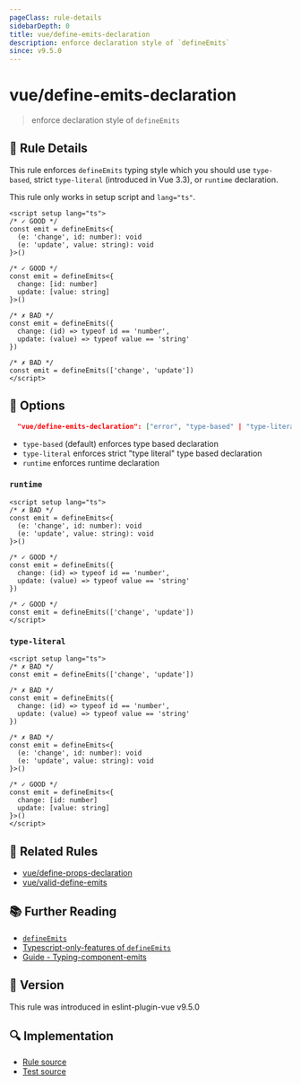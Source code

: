 ```yaml
---
pageClass: rule-details
sidebarDepth: 0
title: vue/define-emits-declaration
description: enforce declaration style of `defineEmits`
since: v9.5.0
---
```


# vue/define-emits-declaration

> enforce declaration style of `defineEmits`

## :book: Rule Details

This rule enforces `defineEmits` typing style which you should use `type-based`, strict `type-literal`
(introduced in Vue 3.3), or `runtime` declaration.

This rule only works in setup script and `lang="ts"`.

<eslint-code-block :rules="{'vue/define-emits-declaration': ['error']}">

```vue
<script setup lang="ts">
/* ✓ GOOD */
const emit = defineEmits<{
  (e: 'change', id: number): void
  (e: 'update', value: string): void
}>()

/* ✓ GOOD */
const emit = defineEmits<{
  change: [id: number]
  update: [value: string]
}>()

/* ✗ BAD */
const emit = defineEmits({
  change: (id) => typeof id == 'number',
  update: (value) => typeof value == 'string'
})

/* ✗ BAD */
const emit = defineEmits(['change', 'update'])
</script>
```

</eslint-code-block>

## :wrench: Options

```json
  "vue/define-emits-declaration": ["error", "type-based" | "type-literal" | "runtime"]
```

- `type-based` (default) enforces type based declaration
- `type-literal` enforces strict "type literal" type based declaration
- `runtime` enforces runtime declaration

### `runtime`

<eslint-code-block :rules="{'vue/define-emits-declaration': ['error', 'runtime']}">

```vue
<script setup lang="ts">
/* ✗ BAD */
const emit = defineEmits<{
  (e: 'change', id: number): void
  (e: 'update', value: string): void
}>()

/* ✓ GOOD */
const emit = defineEmits({
  change: (id) => typeof id == 'number',
  update: (value) => typeof value == 'string'
})

/* ✓ GOOD */
const emit = defineEmits(['change', 'update'])
</script>
```

</eslint-code-block>

### `type-literal`

<eslint-code-block :rules="{'vue/define-emits-declaration': ['error', 'type-literal']}">

```vue
<script setup lang="ts">
/* ✗ BAD */
const emit = defineEmits(['change', 'update'])

/* ✗ BAD */
const emit = defineEmits({
  change: (id) => typeof id == 'number',
  update: (value) => typeof value == 'string'
})

/* ✗ BAD */
const emit = defineEmits<{
  (e: 'change', id: number): void
  (e: 'update', value: string): void
}>()

/* ✓ GOOD */
const emit = defineEmits<{
  change: [id: number]
  update: [value: string]
}>()
</script>
```

</eslint-code-block>

## :couple: Related Rules

- [vue/define-props-declaration](./define-props-declaration.md)
- [vue/valid-define-emits](./valid-define-emits.md)

## :books: Further Reading

- [`defineEmits`](https://vuejs.org/api/sfc-script-setup.html#defineprops-defineemits)
- [Typescript-only-features of `defineEmits`](https://vuejs.org/api/sfc-script-setup.html#typescript-only-features)
- [Guide - Typing-component-emits](https://vuejs.org/guide/typescript/composition-api.html#typing-component-emits)

## :rocket: Version

This rule was introduced in eslint-plugin-vue v9.5.0

## :mag: Implementation

- [Rule source](https://github.com/vuejs/eslint-plugin-vue/blob/master/lib/rules/define-emits-declaration.js)
- [Test source](https://github.com/vuejs/eslint-plugin-vue/blob/master/tests/lib/rules/define-emits-declaration.js)
